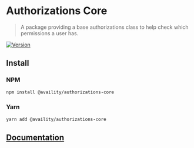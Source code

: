 # Authorizations Core

> A package providing a base authorizations class to help check which permissions a user has.

[![Version](https://img.shields.io/npm/v/@availity/authorizations-core.svg?style=for-the-badge)](https://www.npmjs.com/package/@availity/authorizations-core)

## Install

### NPM

```bash
npm install @availity/authorizations-core
```

### Yarn

```bash
yarn add @availity/authorizations-core
```

## [Documentation](https://availity.github.io/sdk-js/api/authorizations)
